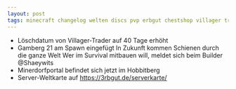 ```yaml
---
layout: post
tags: minecraft changelog welten discs pvp erbgut chestshop villager trader marktplatz warps
---
```


- Löschdatum von Villager-Trader auf 40 Tage erhöht
- Gamberg 21 am Spawn eingefügt
    In Zukunft kommen Schienen durch die ganze Welt
    Wer im Survival mitbauen will, meldet sich beim Builder @Shaeywits
- Minerdorfportal befindet sich jetzt im Hobbitberg
- Server-Weltkarte auf https://3rbgut.de/serverkarte/
